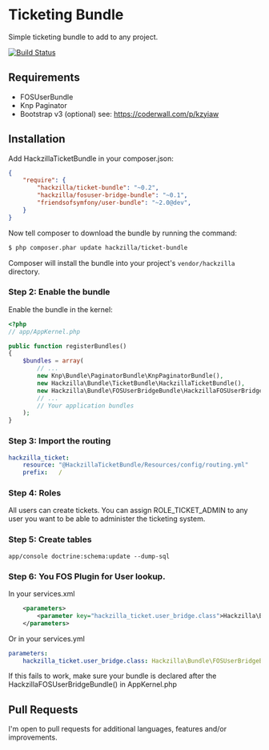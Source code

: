 Ticketing Bundle
================

Simple ticketing bundle to add to any project.

[![Build Status](https://travis-ci.org/hackzilla/TicketBundle.png?branch=master)](https://travis-ci.org/hackzilla/TicketBundle)

Requirements
------------

* FOSUserBundle
* Knp Paginator
* Bootstrap v3 (optional) see: https://coderwall.com/p/kzyiaw


Installation
------------

Add HackzillaTicketBundle in your composer.json:

```json
{
    "require": {
        "hackzilla/ticket-bundle": "~0.2",
        "hackzilla/fosuser-bridge-bundle": "~0.1",
        "friendsofsymfony/user-bundle": "~2.0@dev",
    }
}
```

Now tell composer to download the bundle by running the command:

``` bash
$ php composer.phar update hackzilla/ticket-bundle
```

Composer will install the bundle into your project's `vendor/hackzilla` directory.

### Step 2: Enable the bundle

Enable the bundle in the kernel:

``` php
<?php
// app/AppKernel.php

public function registerBundles()
{
    $bundles = array(
        // ...
        new Knp\Bundle\PaginatorBundle\KnpPaginatorBundle(),
        new Hackzilla\Bundle\TicketBundle\HackzillaTicketBundle(),
        new Hackzilla\Bundle\FOSUserBridgeBundle\HackzillaFOSUserBridgeBundle(),
        // ...
        // Your application bundles
    );
}
```

### Step 3: Import the routing

``` yml
hackzilla_ticket:
    resource: "@HackzillaTicketBundle/Resources/config/routing.yml"
    prefix:   /
```

### Step 4: Roles

All users can create tickets.
You can assign ROLE_TICKET_ADMIN to any user you want to be able to administer the ticketing system.

### Step 5: Create tables

```app/console doctrine:schema:update --dump-sql```

### Step 6: You FOS Plugin for User lookup.

In your services.xml

```xml
    <parameters>
        <parameter key="hackzilla_ticket.user_bridge.class">Hackzilla\Bundle\FOSUserBridgeBundle\User\FOSUser</parameter>
    </parameters>
```

Or in your services.yml

```yml
parameters:
    hackzilla_ticket.user_bridge.class: Hackzilla\Bundle\FOSUserBridgeBundle\User\FOSBridge
```

If this fails to work, make sure your bundle is declared after the HackzillaFOSUserBridgeBundle() in AppKernel.php


Pull Requests
-------------

I'm open to pull requests for additional languages, features and/or improvements.
